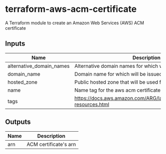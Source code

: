 # terraform-aws-acm-certificate
A Terraform module to create an Amazon Web Services (AWS) ACM certificate

## Inputs

| Name                       | Description                                                             |  Type  | Default  | Required |
| -------------------------- | ----------------------------------------------------------------------- | :----: | :------: | :------: |
| alternative\_domain\_names | Alternative domain names for which will be issued certificate           |  list  | `<list>` |    no    |
| domain\_name               | Domain name for which will be issued certificate                        | string |   n/a    |   yes    |
| hosted\_zone               | Public hosted zone that will be used for certificate validation         | string |   n/a    |   yes    |
| name                       | Name tag for the aws acm certificate                                    | string |   n/a    |   yes    |
| tags                       | https://docs.aws.amazon.com/ARG/latest/userguide/tagging-resources.html |  map   | `<map>`  |    no    |

## Outputs

| Name | Description           |
| ---- | --------------------- |
| arn  | ACM certificate's arn |
